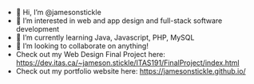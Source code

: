 - 👋 Hi, I’m @jamesonstickle
- 👀 I’m interested in web and app design and full-stack software development
- 🌱 I’m currently learning Java, Javascript, PHP, MySQL
- 💞️ I’m looking to collaborate on anything!
- Check out my Web Design Final Project here: https://dev.itas.ca/~jameson.stickle/ITAS191/FinalProject/index.html
- Check out my portfolio website here: https://jamesonstickle.github.io/

<!---
jamesonstickle/jamesonstickle is a ✨ special ✨ repository because its `README.md` (this file) appears on your GitHub profile.
You can click the Preview link to take a look at your changes.
--->
